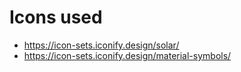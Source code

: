 # Icons used
- https://icon-sets.iconify.design/solar/
- https://icon-sets.iconify.design/material-symbols/